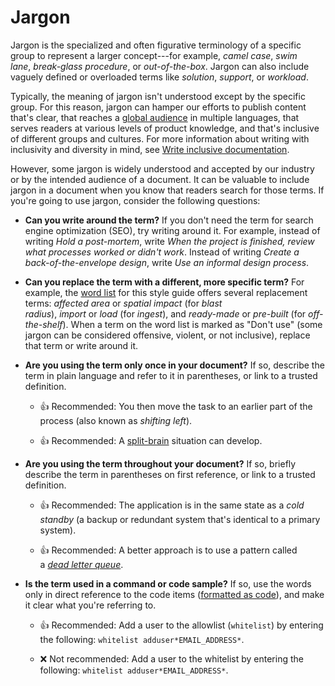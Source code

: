# Jargon

Jargon is the specialized and often figurative terminology of a specific group to represent a larger concept---for example, *camel case*, *swim lane*, *break-glass procedure*, or *out-of-the-box*. Jargon can also include vaguely defined or overloaded terms like *solution*, *support*, or *workload*.

Typically, the meaning of jargon isn't understood except by the specific group. For this reason, jargon can hamper our efforts to publish content that's clear, that reaches a [global audience](https://developers.google.com/style/translation) in multiple languages, that serves readers at various levels of product knowledge, and that's inclusive of different groups and cultures. For more information about writing with inclusivity and diversity in mind, see [Write inclusive documentation](https://developers.google.com/style/inclusive-documentation).

However, some jargon is widely understood and accepted by our industry or by the intended audience of a document. It can be valuable to include jargon in a document when you know that readers search for those terms. If you're going to use jargon, consider the following questions:

- **Can you write around the term?** If you don't need the term for search engine optimization (SEO), try writing around it. For example, instead of writing *Hold a post-mortem*, write *When the project is finished, review what processes worked or didn't work*. Instead of writing *Create a back-of-the-envelope design*, write *Use an informal design process*.
- **Can you replace the term with a different, more specific term?** For example, the [word list](https://developers.google.com/style/word-list) for this style guide offers several replacement terms: *affected area* or *spatial impact* (for *blast radius*), *import* or *load* (for *ingest*), and *ready-made* or *pre-built* (for *off-the-shelf*). When a term on the word list is marked as "Don't use" (some jargon can be considered offensive, violent, or not inclusive), replace that term or write around it.
- **Are you using the term only once in your document?** If so, describe the term in plain language and refer to it in parentheses, or link to a trusted definition.

  - 👍 Recommended: You then move the task to an earlier part of the process (also known as *shifting left*).

  - 👍 Recommended: A [split-brain](https://en.wikipedia.org/wiki/Split-brain_(computing)) situation can develop.

- **Are you using the term throughout your document?** If so, briefly describe the term in parentheses on first reference, or link to a trusted definition.

  - 👍 Recommended: The application is in the same state as a *cold standby* (a backup or redundant system that's identical to a primary system).

  - 👍 Recommended: A better approach is to use a pattern called a [*dead letter queue*](https://en.wikipedia.org/wiki/Dead_letter_queue).

- **Is the term used in a command or code sample?** If so, use the words only in direct reference to the code items ([formatted as code](https://developers.google.com/style/code-in-text)), and make it clear what you're referring to.

  - 👍 Recommended: Add a user to the allowlist (`whitelist`) by entering the following: `whitelist adduser*EMAIL_ADDRESS*`.

  - ❌ Not recommended: Add a user to the whitelist by entering the following: `whitelist adduser*EMAIL_ADDRESS*`.
